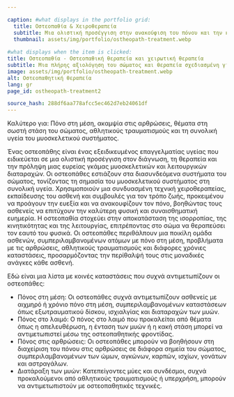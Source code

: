 ```yaml
---

caption: #what displays in the portfolio grid:
  title: Οστεοπαθία & Χειροθεραπεία
  subtitle: Μια ολιστική προσέγγιση στην ανακούφιση του πόνου και την κινητικότητα, αποκαθιστώντας την ισορροπία μέσω οστεοπαθητικών τεχνικών.
  thumbnail: assets/img/portfolio/ostheopath-treatment.webp
  
#what displays when the item is clicked:
title: Οστεοπαθία - Οστεοπαθική θεραπεία και χειρωτική θεραπεία
subtitle: Μια πλήρης αξιολόγηση του σώματος και θεραπεία σχεδιασμένη για να αντιμετωπίσει ανισορροπίες στο μυοσκελετικό σύστημα, να ανακουφίσει τον πόνο και να βελτιώσει την κινητικότητα. Οι τεχνικές μπορεί να περιλαμβάνουν μετακίνηση αρθρώσεων, απελευθέρωση μυοφασιαλικών ιστών και θεραπεία μαλακών ιστών, ανάλογα με τις ατομικές σας ανάγκες.
image: assets/img/portfolio/ostheopath-treatment.webp
alt: Οστεοπαθητική θεραπεία
lang: gr
page_id: ostheopath-treatment2

source_hash: 288df6aa778afcc5ec462d7eb24061df
---
```

Καλύτερο για: Πόνο στη μέση, ακαμψία στις αρθρώσεις, θέματα στη σωστή στάση του σώματος, αθλητικούς τραυματισμούς και τη συνολική υγεία του μυοσκελετικού συστήματος.

Ένας οστεοπάθης είναι ένας εξειδικευμένος επαγγελματίας υγείας που ειδικεύεται σε μια ολιστική προσέγγιση στον διάγνωση, τη θεραπεία και την πρόληψη μιας ευρείας γκάμας μυοσκελετικών και λειτουργικών διαταραχών. Οι οστεοπάθες εστιάζουν στα διασυνδεόμενα συστήματα του σώματος, τονίζοντας τη σημασία του μυοσκελετικού συστήματος στη συνολική υγεία. Χρησιμοποιούν μια συνδυασμένη τεχνική χειροθεραπείας, εκπαίδευσης του ασθενή και συμβουλές για τον τρόπο ζωής, προκειμένου να προάγουν την ευεξία και να ανακουφίζουν τον πόνο, βοηθώντας τους ασθενείς να επιτύχουν την καλύτερη φυσική και συναισθηματική ευημερία. Η οστεοπαθία στοχεύει στην αποκατάσταση της ισορροπίας, της κινητικότητας και της λειτουργίας, επιτρέποντας στο σώμα να θεραπεύσει τον εαυτό του φυσικά. Οι οστεοπάθες περιθάλπουν μια ποικίλη ομάδα ασθενών, συμπεριλαμβανομένων ατόμων με πόνο στη μέση, προβλήματα με τις αρθρώσεις, αθλητικούς τραυματισμούς και διάφορες χρόνιες καταστάσεις, προσαρμόζοντας την περίθαλψή τους στις μοναδικές ανάγκες κάθε ασθενή.

Εδώ είναι μια λίστα με κοινές καταστάσεις που συχνά αντιμετωπίζουν οι οστεοπάθες:
- Πόνος στη μέση: Οι οστεοπάθες συχνά αντιμετωπίζουν ασθενείς με αιχμηρό ή χρόνιο πόνο στη μέση, συμπεριλαμβανομένων καταστάσεων όπως εξωτραυματικού δίσκου, ισχιαλγίας και διαταραχών των μυών.
- Πόνος στο λαιμό: Ο πόνος στο λαιμό που προκαλείται από θέματα όπως η απελευθέρωση, η ένταση των μυών ή η κακή στάση μπορεί να αντιμετωπιστεί μέσω της οστεοπαθητικής φροντίδας.
- Πόνος στις αρθρώσεις: Οι οστεοπάθες μπορούν να βοηθήσουν στη διαχείριση του πόνου στις αρθρώσεις σε διάφορα σημεία του σώματος, συμπεριλαμβανομένων των ώμων, αγκώνων, καρπών, ισχίων, γονάτων και αστραγάλων.
- Διατάραξη των μυών: Κατεπείγοντες μύες και συνδέσμοι, συχνά προκαλούμενοι από αθλητικούς τραυματισμούς ή υπερχρήση, μπορούν να αντιμετωπιστούν με οστεοπαθητικές τεχνικές.